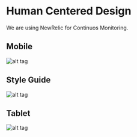 # Human Centered Design
We are using NewRelic for Continuos Monitoring.

## Mobile
![alt tag](https://raw.githubusercontent.com/inqbation/visualfda/master/design/mobile.jpg)


## Style Guide
![alt tag](https://raw.githubusercontent.com/inqbation/visualfda/master/design/style-guide.jpg)


## Tablet
![alt tag](https://raw.githubusercontent.com/inqbation/visualfda/master/design/tablet.jpg)
